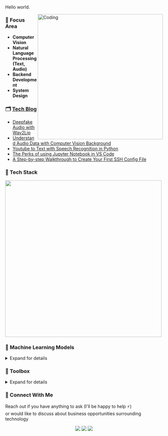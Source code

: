 <br> Hello world.<br />

<img width=400 alt="Coding" src="https://i.pinimg.com/originals/c9/7d/6d/c97d6d2a2c5093b7805b15fd6e4b49e1.gif" align="right"/>

### 🥊 Focus Area

- **Computer Vision**
- **Natural Language Processing (Text, Audio)**
- **Backend Development**
- **System Design**


### 🗂️ [Tech Blog](https://codenamewei.github.io/)
- [Deepfake Audio with Wav2Lip](https://codenamewei.github.io/deepfake-audio-with-wav2lip/)
- [Understand Audio Data with Computer Vision Background](https://codenamewei.github.io/understand-audio-data-with-computer-vision-background/)
- [Youtube to Text with Speech Recognition in Python](https://codenamewei.github.io/youtube-to-text-with-speech-recognition-in-python/)
- [The Perks of using Jupyter Notebook in VS Code](https://codenamewei.github.io/the-perks-of-using-jupyter-notebook-in-vs-code/)
- [A Step-by-step Walkthrough to Create Your First SSH Config File](https://betterprogramming.pub/a-step-by-step-walkthrough-to-create-your-first-ssh-config-file-f01267b4eacb?sk=41a27dff0cae894617024ea6a0aad25a)

### 🔧 Tech Stack

<img src="https://user-images.githubusercontent.com/33477318/202058061-bf50970e-5912-47f3-8b4b-da4e2ba43c25.png" width="500">


### 🤖 Machine Learning Models 

<details>
  <summary>Expand for details</summary>
  
#### 👁️ Vision  
- **Segment Anything Model (SAM)**: Segmentation without/with (box/point) prompt
- **Deepfake**: Face Swapping
- **Multi-task Cascaded Neural Network (MT-CNN)**: Face Detection & Alignment, Face Landmarks 
- **YOLO**: Object Detection
- Viola Jones: Face / Object Detection



#### 👂 Audio
- **Wav2Vec2-CTC**: Speech-to-Text
- **Wav2Vec2-Conformer**: Speech-to-Text

#### 👂 Audio & 👁️ Vision 
- **Wav2Lip**: Lip synching with speech <> video


</details>

### 🧰 Toolbox

<details>
  <summary>Expand for details</summary>

**Back-End**

![Python](https://img.shields.io/badge/-Python-05122A?style=flat&logo=python)
![Java](https://img.shields.io/badge/-Java-05122A?style=flat&logo=Java)
![Markdown](https://img.shields.io/badge/-Markdown-05122A?style=flat&logo=markdown)
![C++](https://img.shields.io/badge/-C++-05122A?style=flat&logo=C%2B%2B&logoColor=00599C)

**Cluster Management**  
  
![Zookeeper](https://img.shields.io/badge/-Zookeeper-05122A?style=flat&logo=zookeeper)&nbsp;

**Messaging Queue**  
  
![Kafka](https://img.shields.io/badge/-Kafka-05122A?style=flat&logo=kafka)

**In-Memory Database**  
  
![Redis](https://img.shields.io/badge/-Redis-05122A?style=flat&logo=Redis)

  
**Dashboard**  
  
![Grafana](https://img.shields.io/badge/-Grafana-05122A?style=flat&logo=Grafana)

**Front-End**  
![Hugo](https://img.shields.io/badge/-Hugo-05122A?style=flat&logo=hugo)
![HTML](https://img.shields.io/badge/-HTML-05122A?style=flat&logo=HTML)
![CSS](https://img.shields.io/badge/-CSS-05122A?style=flat&logo=CSS)
![Javascript](https://img.shields.io/badge/-Javascript-05122A?style=flat&logo=Javascript)

**Dependency Managers**

![Anaconda](https://img.shields.io/badge/-Anaconda-05122A?style=flat&logo=anaconda)
![Maven](https://img.shields.io/badge/-Maven-05122A?style=flat&logo=apache)
![HomeBrew](https://img.shields.io/badge/-HomeBrew-05122A?style=flat&logo=homebrew)
![Chocolatey](https://img.shields.io/badge/-Chocolatey-05122A?style=flat&logo=chocolatey)

**Data Science Libraries and Tools**
  
![HuggingFace](https://img.shields.io/badge/-HuggingFace-05122A?style=flat&logo=huggingface)
![Gradio](https://img.shields.io/badge/-Gradio-05122A?style=flat&logo=gradio)
![Pytorch](https://img.shields.io/badge/-Pytorch-05122A?style=flat&logo=pytorch)
![Tensorflow](https://img.shields.io/badge/-Tensorflow-05122A?style=flat&logo=tensorflow)
![Opencv](https://img.shields.io/badge/-OpenCV-05122A?style=flat&logo=opencv)
![Pillow](https://img.shields.io/badge/-Pillow-05122A?style=flat&logo=pillow)
![Numpy](https://img.shields.io/badge/-Numpy-05122A?style=flat&logo=numpy)
![Pandas](https://img.shields.io/badge/-Pandas-05122A?style=flat&logo=pandas)
![Scikit-Learn](https://img.shields.io/badge/-ScikitLearn-05122A?style=flat&logo=scikitlearn)
![Matplotlib](https://img.shields.io/badge/-Matplotlib-05122A?style=flat&logo=matplotlib)
![Deeplearning4j](https://img.shields.io/badge/-Deeplearning4j-05122A?style=flat&logo=dl4j)

**Deployment**

![Docker](https://img.shields.io/badge/-Docker-05122A?style=flat&logo=docker)&nbsp;
![Fast API](https://img.shields.io/badge/-FastAPI-05122A?style=flat&logo=fastapi)&nbsp;
![Flask](https://img.shields.io/badge/-Flask-05122A?style=flat&logo=flask)&nbsp;
![Nginx](https://img.shields.io/badge/-Nginx-05122A?style=flat&logo=nginx)&nbsp;
![Vertx](https://img.shields.io/badge/-Vertx-05122A?style=flat&logo=vertx)


**Public Clouds**

![Azure](https://img.shields.io/badge/-Azure-05122A?style=flat&logo=microsoft)
![AWS](https://img.shields.io/badge/-AWS-05122A?style=flat&logo=amazon)
![Digital Ocean](https://img.shields.io/badge/-DigitalOcean-05122A?style=flat&logo=digitalocean)
  
**Database**
 
![BigQuery](https://img.shields.io/badge/-BigQuery-05122A?style=flat&logo=google)
![MySQL](https://img.shields.io/badge/-MySQL-05122A?style=flat&logo=mysql)
![PostgreSQL](https://img.shields.io/badge/-PostgreSQL-05122A?style=flat&logo=postgresql)

**Automation**
  
![Selenium](https://img.shields.io/badge/-Selenium-05122A?style=flat&logo=selenium)
![UiPath](https://img.shields.io/badge/-UiPath-05122A?style=flat&logo=uipath)
  
**DevOps**

![Github Actions](https://img.shields.io/badge/-GithubActions-05122A?style=flat&logo=github)
![Sonar Cloud](https://img.shields.io/badge/-SonarCloud-05122A?style=flat&logo=sonar)

**IDEs**

![Visual Studio Code](https://img.shields.io/badge/-Visual%20Studio%20Code-05122A?style=flat&logo=visual-studio-code)
![Pycharm](https://img.shields.io/badge/-Pycharm-05122A?style=flat&logo=pycharm)
![Intellij](https://img.shields.io/badge/-Intellij-05122A?style=flat&logo=jetbrains)
![Jupyter Lab](https://img.shields.io/badge/-Jupyter%20Lab-05122A?style=flat&logo=jupyter)

**Operating Systems**
  
![Windows](https://img.shields.io/badge/-Windows-05122A?style=flat&logo=microsoft)
![Linux](https://img.shields.io/badge/-Linux-05122A?style=flat&logo=linux)
![Centos](https://img.shields.io/badge/-Centos-05122A?style=flat&logo=centos)
![Mac](https://img.shields.io/badge/-Mac-05122A?style=flat&logo=apple)
  
**Code Versioning**

![Git](https://img.shields.io/badge/-Git-05122A?style=flat&logo=git)
![GitHub](https://img.shields.io/badge/-GitHub-05122A?style=flat&logo=github)
![Bitbucket](https://img.shields.io/badge/-Bitbucket-05122A?style=flat&logo=bitbucket)

**Customer Relationship Management (CRM)**

![Microsoft Dynamics](https://img.shields.io/badge/-MicrosoftDynamics-05122A?style=flat&logo=Dynamics)
![Salesforce](https://img.shields.io/badge/-Salesforce-05122A?style=flat&logo=salesforce)
![Hubspot](https://img.shields.io/badge/-Hubspot-05122A?style=flat&logo=hubspot)
  
**Project Management**
  
![Trello](https://img.shields.io/badge/-Trello-05122A?style=flat&logo=trello)
![Teamwork](https://img.shields.io/badge/-Teamwork-05122A?style=flat&logo=teamwork)  
 

</details>

### 📩 Connect With Me

Reach out if you have anything to ask (I'll be happy to help :zap:)  
or would like to discuss about business opportunities surrounding technology

<p align="center"> 
<a href="https://www.linkedin.com/in/codenamewei"><img src="https://img.shields.io/badge/-codenamewei-0077B5?style=flat&logo=Linkedin&logoColor=white"/></a>
<a href="https://twitter.com/codenamewei_"><img src="https://img.shields.io/badge/-@codenamewei__-0077B5?style=flat&logo=Twitter&logoColor=white"/></a>
<a href="mailto:codenamewei@gmail.com"><img src="https://img.shields.io/badge/-codenamewei@gmail.com-D14836?style=flat&logo=Gmail&logoColor=white"/></a>
</p>

